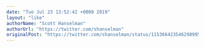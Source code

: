 ```yaml
---
date: "Tue Jul 23 13:52:42 +0000 2019"
layout: "like"
authorName: "Scott Hanselman"
authorUrl: "https://twitter.com/shanselman"
originalPost: "https://twitter.com/shanselman/status/1153664235462909954"
---
```

